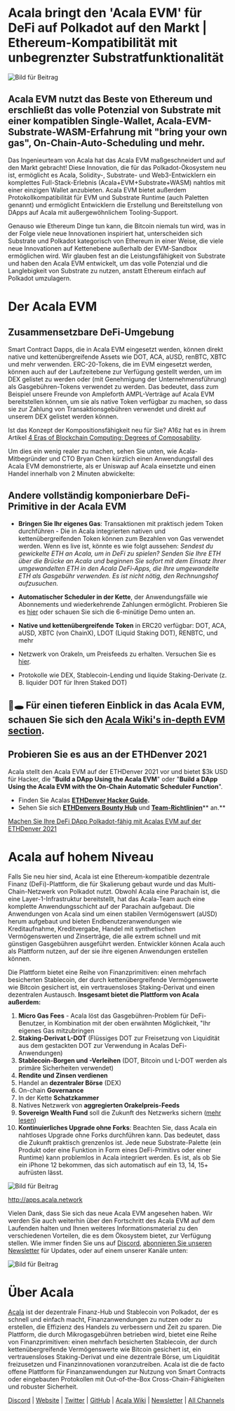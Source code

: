 # **Acala bringt den 'Acala EVM' für DeFi auf Polkadot auf den Markt | Ethereum-Kompatibilität mit unbegrenzter Substratfunktionalität**

![Bild für Beitrag](https://miro.medium.com/max/6000/1*FNYYia98MytjFEU1Dtuzqw.png)

## Acala EVM nutzt das Beste von Ethereum und erschließt das volle Potenzial von Substrate mit einer kompatiblen Single-Wallet, Acala-EVM-Substrate-WASM-Erfahrung mit "bring your own gas", On-Chain-Auto-Scheduling und mehr.

Das Ingenieurteam von Acala hat das Acala EVM maßgeschneidert und auf den Markt gebracht! Diese Innovation, die für das Polkadot-Ökosystem neu ist, ermöglicht es Acala, Solidity-, Substrate- und Web3-Entwicklern ein komplettes Full-Stack-Erlebnis (Acala+EVM+Substrate+WASM) nahtlos mit einer einzigen Wallet anzubieten. Acala EVM bietet außerdem Protokollkompatibilität für EVM und Substrate Runtime (auch Paletten genannt) und ermöglicht Entwicklern die Erstellung und Bereitstellung von DApps auf Acala mit außergewöhnlichem Tooling-Support.

Genauso wie Ethereum Dinge tun kann, die Bitcoin niemals tun wird, was in der Folge viele neue Innovationen inspiriert hat, unterscheiden sich Substrate und Polkadot kategorisch von Ethereum in einer Weise, die viele neue Innovationen auf Kettenebene außerhalb der EVM-Sandbox ermöglichen wird. Wir glauben fest an die Leistungsfähigkeit von Substrate und haben den Acala EVM entwickelt, um das volle Potenzial und die Langlebigkeit von Substrate zu nutzen, anstatt Ethereum einfach auf Polkadot umzulagern.

# **Der Acala EVM**

## **Zusammensetzbare DeFi-Umgebung**

Smart Contract Dapps, die in Acala EVM eingesetzt werden, können direkt native und kettenübergreifende Assets wie DOT, ACA, aUSD, renBTC, XBTC und mehr verwenden. ERC-20-Tokens, die im EVM eingesetzt werden, können auch auf der Laufzeitebene zur Verfügung gestellt werden, um im DEX gelistet zu werden oder (mit Genehmigung der Unternehmensführung) als Gasgebühren-Tokens verwendet zu werden. Das bedeutet, dass zum Beispiel unsere Freunde von Ampleforth AMPL-Verträge auf Acala EVM bereitstellen können, um sie als native Token verfügbar zu machen, so dass sie zur Zahlung von Transaktionsgebühren verwendet und direkt auf unserem DEX gelistet werden können.

Ist das Konzept der Kompositionsfähigkeit neu für Sie? A16z hat es in ihrem Artikel [4 Eras of Blockchain Computing: Degrees of Composability](https://a16z.com/2018/12/16/4-eras-of-blockchain-computing-degrees-of-composability/#:~:text=A%20platform%20is%20composable%20if,more%20rapid%20and%20compounding%20innovation.).

Um dies ein wenig realer zu machen, sehen Sie unten, wie Acala-Mitbegründer und CTO Bryan Chen kürzlich einen Anwendungsfall des Acala EVM demonstrierte, als er Uniswap auf Acala einsetzte und einen Handel innerhalb von 2 Minuten abwickelte:

## **Andere vollständig komponierbare DeFi-Primitive in der Acala EVM**

- **Bringen Sie Ihr eigenes Gas**: Transaktionen mit praktisch jedem Token durchführen - Die in Acala integrierten nativen und kettenübergreifenden Token können zum Bezahlen von Gas verwendet werden. Wenn es live ist, könnte es wie folgt aussehen: _Sendest du gewickelte ETH an Acala, um in DeFi zu spielen? Senden Sie Ihre ETH über die Brücke an Acala und beginnen Sie sofort mit dem Einsatz Ihrer umgewandelten ETH in den Acala DeFi-Apps, die Ihre umgewandelte ETH als Gasgebühr verwenden. Es ist nicht nötig, den Rechnungshof aufzusuchen._
- **Automatischer Scheduler in der Kette**, der Anwendungsfälle wie Abonnements und wiederkehrende Zahlungen ermöglicht. Probieren Sie es [hier](https://wiki.acala.network/build/development-guide/smart-contracts/advanced/use-on-chain-scheduler) oder schauen Sie sich die 6-minütige Demo unten an.

- **Native und kettenübergreifende Token** in ERC20 verfügbar: DOT, ACA, aUSD, XBTC (von ChainX), LDOT (Liquid Staking DOT), RENBTC, und mehr
- Netzwerk von Orakeln, um Preisfeeds zu erhalten. Versuchen Sie es [hier](https://wiki.acala.network/build/development-guide/smart-contracts/advanced/use-oracle-feeds).
- Protokolle wie DEX, Stablecoin-Lending und liquide Staking-Derivate (z. B. liquider DOT für Ihren Staked DOT)

## **🐰🕳 Für einen tieferen Einblick in das Acala EVM, schauen Sie sich den** [**Acala Wiki's in-depth EVM section**](https://wiki.acala.network/learn/basics/acala-evm/acala-evm-composable-defi-stack)**.**

## Probieren Sie es aus an der ETHDenver 2021

Acala stellt den Acala EVM auf der ETHDenver 2021 vor und bietet $3k USD für Hacker, die "**Build a DApp Using the Acala EVM**" oder "**Build a DApp Using the Acala EVM with the On-Chain Automatic Scheduler Function**".

- Finden Sie Acalas [**ETHDenver Hacker Guide**](https://wiki.acala.network/general/contribution-rewards/ethdenver-hacker)**.**
- Sehen Sie sich [**ETHDenvers Bounty Hub**](https://www.ethdenver.com/post/acala) und [**Team-Richtlinien**](https://www.ethdenver.com/judging)** an.**

[Machen Sie Ihre DeFi DApp Polkadot-fähig mit Acalas EVM auf der ETHDenver 2021](https://medium.com/acalanetwork/make-your-defi-dapp-polkadot-ready-with-acalas-evm-at-ethdenver-2021-b542090f6af1)

# **Acala auf hohem Niveau**

Falls Sie neu hier sind, Acala ist eine Ethereum-kompatible dezentrale Finanz (DeFi)-Plattform, die für Skalierung gebaut wurde und das Multi-Chain-Netzwerk von Polkadot nutzt. Obwohl Acala eine Parachain ist, die eine Layer-1-Infrastruktur bereitstellt, hat das Acala-Team auch eine komplette Anwendungsschicht auf der Parachain aufgebaut. Die Anwendungen von Acala sind um einen stabilen Vermögenswert (aUSD) herum aufgebaut und bieten Endbenutzeranwendungen wie Kreditaufnahme, Kreditvergabe, Handel mit synthetischen Vermögenswerten und Zinserträge, die alle extrem schnell und mit günstigen Gasgebühren ausgeführt werden. Entwickler können Acala auch als Plattform nutzen, auf der sie ihre eigenen Anwendungen erstellen können.

Die Plattform bietet eine Reihe von Finanzprimitiven: einen mehrfach besicherten Stablecoin, der durch kettenübergreifende Vermögenswerte wie Bitcoin gesichert ist, ein vertrauensloses Staking-Derivat und einen dezentralen Austausch. **Insgesamt bietet die Plattform von Acala außerdem:**

1.  **Micro Gas Fees** - Acala löst das Gasgebühren-Problem für DeFi-Benutzer, in Kombination mit der oben erwähnten Möglichkeit, "Ihr eigenes Gas mitzubringen
2.  **Staking-Derivat L-DOT** (Flüssiges DOT zur Freisetzung von Liquidität aus dem gestackten DOT zur Verwendung in Acalas DeFi-Anwendungen)
3.  **Stablecoin-Borgen und -Verleihen** (DOT, Bitcoin und L-DOT werden als primäre Sicherheiten verwendet)
4.  **Rendite und Zinsen verdienen**
5.  Handel an **dezentraler Börse** (DEX)
6.  On-chain **Governance**
7.  In der Kette **Schatzkammer**
8.  Natives Netzwerk von **aggregierten Orakelpreis-Feeds**
9.  **Sovereign Wealth Fund** soll die Zukunft des Netzwerks sichern ([mehr lesen](https://medium.com/acalanetwork/building-a-decentralized-sovereign-wealth-fund-6a5a0ae995b1))
10. **Kontinuierliches Upgrade ohne Forks**: Beachten Sie, dass Acala ein nahtloses Upgrade ohne Forks durchführen kann. Das bedeutet, dass die Zukunft praktisch grenzenlos ist. Jede neue Substrate-Palette (ein Produkt oder eine Funktion in Form eines DeFi-Primitivs oder einer Runtime) kann problemlos in Acala integriert werden. Es ist, als ob Sie ein iPhone 12 bekommen, das sich automatisch auf ein 13, 14, 15+ aufrüsten lässt.

![Bild für Beitrag](https://miro.medium.com/max/3200/0*iHVQdZllz1MxLwuy)

http://apps.acala.network

Vielen Dank, dass Sie sich das neue Acala EVM angesehen haben. Wir werden Sie auch weiterhin über den Fortschritt des Acala EVM auf dem Laufenden halten und Ihnen weiteres Informationsmaterial zu den verschiedenen Vorteilen, die es dem Ökosystem bietet, zur Verfügung stellen. Wie immer finden Sie uns auf [Discord](https://discord.gg/vdbFVCH), [abonnieren Sie unseren Newsletter](https://share.hsforms.com/1X9RxkXk-R62I0VNbATaDXw4h8qc) für Updates, oder auf einem unserer Kanäle unten:

![Bild für Beitrag](https://miro.medium.com/max/2402/0*BvF8sTfeQd4Sc71D.png)

# **Über Acala**

[Acala](http://acala.network/) ist der dezentrale Finanz-Hub und Stablecoin von Polkadot, der es schnell und einfach macht, Finanzanwendungen zu nutzen oder zu erstellen, die Effizienz des Handels zu verbessern und Zeit zu sparen. Die Plattform, die durch Mikrogasgebühren betrieben wird, bietet eine Reihe von Finanzprimitiven: einen mehrfach besicherten Stablecoin, der durch kettenübergreifende Vermögenswerte wie Bitcoin gesichert ist, ein vertrauensloses Staking-Derivat und eine dezentrale Börse, um Liquidität freizusetzen und Finanzinnovationen voranzutreiben. Acala ist die de facto offene Plattform für Finanzanwendungen zur Nutzung von Smart Contracts oder eingebauten Protokollen mit Out-of-the-Box Cross-Chain-Fähigkeiten und robuster Sicherheit.

[Discord](https://discord.gg/vdbFVCH) | [Website](https://acala.network/) | [Twitter](https://twitter.com/AcalaNetwork) | [GitHub](https://github.com/AcalaNetwork/Acala) | [Acala Wiki](https://github.com/AcalaNetwork/Acala/wiki) | [Newsletter](https://share.hsforms.com/1X9RxkXk-R62I0VNbATaDXw4h8qc) | [All Channels](https://linktr.ee/acalanetwork)
